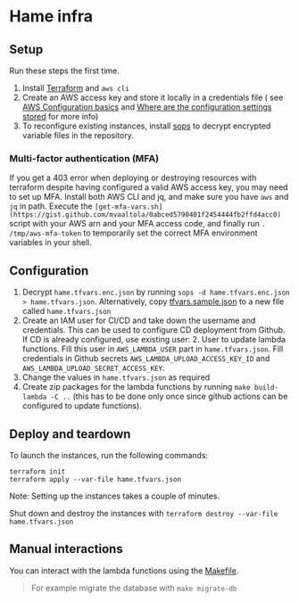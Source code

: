 # Hame infra

## Setup

Run these steps the first time.

1. Install [Terraform](https://terraform.io) and `aws cli`
2. Create an AWS access key and store it locally in a credentials file (
   see [AWS Configuration basics](https://docs.aws.amazon.com/cli/latest/userguide/cli-configure-quickstart.html#cli-configure-quickstart-config)
   and [Where are the configuration settings stored](https://docs.aws.amazon.com/cli/latest/userguide/cli-configure-files.html)
   for more info)
3. To reconfigure existing instances, install [sops](   ) to decrypt encrypted variable files in the repository.

### Multi-factor authentication (MFA)

If you get a 403 error when deploying or destroying resources with terraform despite having configured a valid AWS
access key, you may need to set up MFA. Install both AWS CLI and jq, and make sure you have `aws` and `jq` in path. Execute the `[get-mfa-vars.sh](https://gist.github.com/mvaaltola/0abced5790401f2454444fb2ffd4acc0)` script with your AWS arn and your MFA access code,
and finally run `. /tmp/aws-mfa-token` to temporarily set the correct MFA environment variables in your shell.

## Configuration

1. Decrypt `hame.tfvars.enc.json` by running `sops -d hame.tfvars.enc.json > hame.tfvars.json`. Alternatively, copy [tfvars.sample.json](tfvars.sample.json) to a new file called `hame.tfvars.json`
2. Create an IAM user for CI/CD and take down the username and credentials. This can be used to configure CD deployment from Github. If CD is already configured, use existing user:
   2. User to update lambda functions. Fill this user in `AWS_LAMBDA_USER` part in `hame.tfvars.json`. Fill credentials in Github secrets `AWS_LAMBDA_UPLOAD_ACCESS_KEY_ID` and `AWS_LAMBDA_UPLOAD_SECRET_ACCESS_KEY`.
3. Change the values in `hame.tfvars.json` as required
4. Create zip packages for the lambda functions by running `make build-lambda -C ..` (this
   has to be done only once since github actions can be configured to update functions).

## Deploy and teardown

To launch the instances, run the following commands:

```shell
terraform init
terraform apply --var-file hame.tfvars.json
```

Note: Setting up the instances takes a couple of minutes.

Shut down and destroy the instances with `terraform destroy --var-file hame.tfvars.json`

## Manual interactions

You can interact with the lambda functions using the [Makefile](./Makefile).

> For example migrate the database with `make migrate-db`
